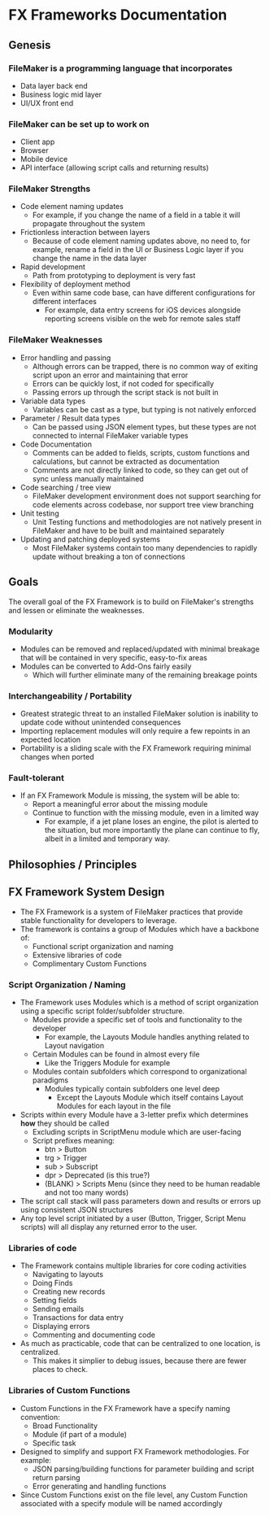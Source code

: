 # FX Frameworks Documentation

## Genesis

### FileMaker is a programming language that incorporates
  - Data layer back end
  - Business logic mid layer
  - UI/UX front end
 
### FileMaker can be set up to work on
  - Client app
  - Browser
  - Mobile device
  - API interface (allowing script calls and returning results)

### FileMaker Strengths
- Code element naming updates
  - For example, if you change the name of a field in a table it will propagate throughout the system
- Frictionless interaction between layers
  - Because of code element naming updates above, no need to, for example, rename a field in the UI or Business Logic layer if you change the name in the data layer
- Rapid development
  - Path from prototyping to deployment is very fast
- Flexibility of deployment method
  - Even within same code base, can have different configurations for different interfaces
    - For example, data entry screens for iOS devices alongside reporting screens visible on the web for remote sales staff 

### FileMaker Weaknesses
- Error handling and passing
  - Although errors can be trapped, there is no common way of exiting script upon an error and maintaining that error
  - Errors can be quickly lost, if not coded for specifically
  - Passing errors up through the script stack is not built in
- Variable data types
  - Variables can be cast as a type, but typing is not natively enforced
- Parameter / Result data types
  - Can be passed using JSON element types, but these types are not connected to internal FileMaker variable types 
- Code Documentation
  - Comments can be added to fields, scripts, custom functions and calculations, but cannot be extracted as documentation
  - Comments are not directly linked to code, so they can get out of sync unless manually maintained
- Code searching / tree view
  - FileMaker development environment does not support searching for code elements across codebase, nor support tree view branching
- Unit testing 
  - Unit Testing functions and methodologies are not natively present in FileMaker and have to be built and maintained separately
- Updating and patching deployed systems
  - Most FileMaker systems contain too many dependencies to rapidly update without breaking a ton of connections


## Goals

The overall goal of the FX Framework is to build on FileMaker's strengths and lessen or eliminate the weaknesses.

### Modularity
  - Modules can be removed and replaced/updated with minimal breakage that will be contained in very specific, easy-to-fix areas
  - Modules can be converted to Add-Ons fairly easily
    - Which will further eliminate many of the remaining breakage points

### Interchangeability / Portability 
  - Greatest strategic threat to an installed FileMaker solution is inability to update code without unintended consequences
  - Importing replacement modules will only require a few repoints in an expected location
  - Portability is a sliding scale with the FX Framework requiring minimal changes when ported

### Fault-tolerant
  - If an FX Framework Module is missing, the system will be able to:
    - Report a meaningful error about the missing module
    - Continue to function with the missing module, even in a limited way 
      - For example, if a jet plane loses an engine, the pilot is alerted to the situation, but more importantly the plane can continue to fly, albeit in a limited and temporary way.


## Philosophies / Principles




## FX Framework System Design

- The FX Framework is a system of FileMaker practices that provide stable functionality for developers to leverage. 
- The framework is contains a group of Modules which have a backbone of:
  - Functional script organization and naming
  - Extensive libraries of code
  - Complimentary Custom Functions

### Script Organization / Naming
- The Framework uses Modules which is a method of script organization using a specific script folder/subfolder structure.
  - Modules provide a specific set of tools and functionality to the developer
    - For example, the Layouts Module handles anything related to Layout navigation 
  - Certain Modules can be found in almost every file
    - Like the Triggers Module for example
  - Modules contain subfolders which correspond to organizational paradigms
    - Modules typically contain subfolders one level deep
      - Except the Layouts Module which itself contains Layout Modules for each layout in the file
- Scripts within every Module have a 3-letter prefix which determines **how** they should be called
  - Excluding scripts in ScriptMenu module which are user-facing
  - Script prefixes meaning:
    - btn > Button
    - trg > Trigger
    - sub > Subscript 
    - dpr > Deprecated (is this true?)
    - (BLANK) > Scripts Menu (since they need to be human readable and not too many words)
- The script call stack will pass parameters down and results or errors up using consistent JSON structures
-  Any top level script initiated by a user (Button, Trigger, Script Menu scripts) will all display any returned error to the user.

### Libraries of code
- The Framework contains multiple libraries for core coding activities
  - Navigating to layouts
  - Doing Finds
  - Creating new records
  - Setting fields
  - Sending emails 
  - Transactions for data entry
  - Displaying errors
  - Commenting and documenting code
- As much as practicable, code that can be centralized to one location, is centralized.
  - This makes it simplier to debug issues, because there are fewer places to check. 

### Libraries of Custom Functions
- Custom Functions in the FX Framework have a specify naming convention:
  - Broad Functionality
  - Module (if part of a module)
  - Specific task 
- Designed to simplify and support FX Framework methodologies. For example:
  - JSON parsing/building functions for parameter building and script return parsing
  - Error generating and handling functions
- Since Custom Functions exist on the file level, any Custom Function associated with a specify module will be named accordingly
